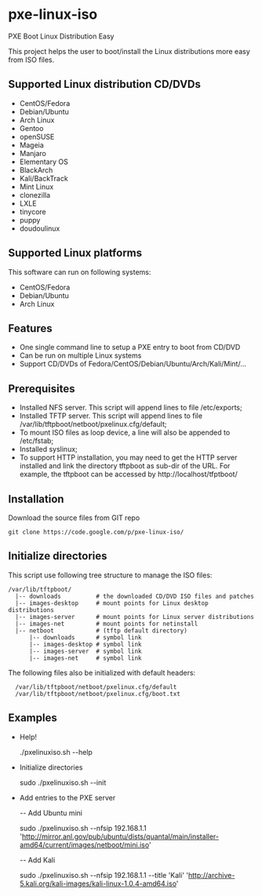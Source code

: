 pxe-linux-iso
=============

PXE Boot Linux Distribution Easy


This project helps the user to boot/install the Linux distributions more easy from ISO files.

Supported Linux distribution CD/DVDs
------------------------------------
  * CentOS/Fedora
  * Debian/Ubuntu
  * Arch Linux
  * Gentoo
  * openSUSE
  * Mageia
  * Manjaro
  * Elementary OS
  * BlackArch
  * Kali/BackTrack
  * Mint Linux
  * clonezilla
  * LXLE
  * tinycore
  * puppy
  * doudoulinux

Supported Linux platforms
-------------------------

This software can run on following systems:

  * CentOS/Fedora
  * Debian/Ubuntu
  * Arch Linux

Features
--------
  * One single command line to setup a PXE entry to boot from CD/DVD
  * Can be run on multiple Linux systems
  * Support CD/DVDs of Fedora/CentOS/Debian/Ubuntu/Arch/Kali/Mint/...

Prerequisites
-------------

  * Installed NFS server. This script will append lines to file /etc/exports;
  * Installed TFTP server. This script will append lines to file
     /var/lib/tftpboot/netboot/pxelinux.cfg/default;
  * To mount ISO files as loop device, a line will also be appended to /etc/fstab;
  * Installed syslinux;
  * To support HTTP installation, you may need to get the HTTP server installed and
    link the directory tftpboot as sub-dir of the URL. For example, the tftpboot can
    be accessed by http://localhost/tfptboot/

Installation
------------
  Download the source files from GIT repo

    git clone https://code.google.com/p/pxe-linux-iso/

Initialize directories
----------------------

  This script use following tree structure to manage the ISO files:

    /var/lib/tftpboot/
      |-- downloads          # the downloaded CD/DVD ISO files and patches
      |-- images-desktop     # mount points for Linux desktop distributions
      |-- images-server      # mount points for Linux server distributions
      |-- images-net         # mount points for netinstall
      |-- netboot            # (tftp default directory)
          |-- downloads      # symbol link
          |-- images-desktop # symbol link
          |-- images-server  # symbol link
          |-- images-net     # symbol link

  The following files also be initialized with default headers:

      /var/lib/tftpboot/netboot/pxelinux.cfg/default
      /var/lib/tftpboot/netboot/pxelinux.cfg/boot.txt

Examples
--------
  * Help!

    ./pxelinuxiso.sh --help

  * Initialize directories

    sudo ./pxelinuxiso.sh --init

  * Add entries to the PXE server

    -- Add Ubuntu mini

      sudo ./pxelinuxiso.sh --nfsip 192.168.1.1 'http://mirror.anl.gov/pub/ubuntu/dists/quantal/main/installer-amd64/current/images/netboot/mini.iso'

    -- Add Kali

      sudo ./pxelinuxiso.sh --nfsip 192.168.1.1 --title 'Kali' 'http://archive-5.kali.org/kali-images/kali-linux-1.0.4-amd64.iso'
